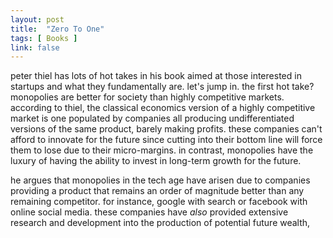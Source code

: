 ```yaml
---
layout: post
title:  "Zero To One"
tags: [ Books ]
link: false
---
```


peter thiel has lots of hot takes in his book aimed at those interested in startups and what they fundamentally are. let's jump in. the first hot take? monopolies are better for society than highly competitive markets. according to thiel, the classical economics version of a highly competitive market is one populated by companies all producing undifferentiated versions of the same product, barely making profits. these companies can't afford to innovate for the future since cutting into their bottom line will force them to lose due to their micro-margins. in contrast, monopolies have the luxury of having the ability to invest in long-term growth for the future. 

he argues that monopolies in the tech age have arisen due to companies providing a product that remains an order of magnitude better than any remaining competitor. for instance, google with search or facebook with online social media. these companies have *also* provided extensive research and development into the production of potential future wealth,